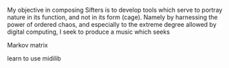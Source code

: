 My objective in composing Sifters is to develop tools which serve to portray
nature in its function, and not in its form (cage). Namely by harnessing the power of
ordered chaos, and especially to the extreme degree allowed by digital computing,
I seek to produce a music which seeks 

Markov matrix

learn to use midilib